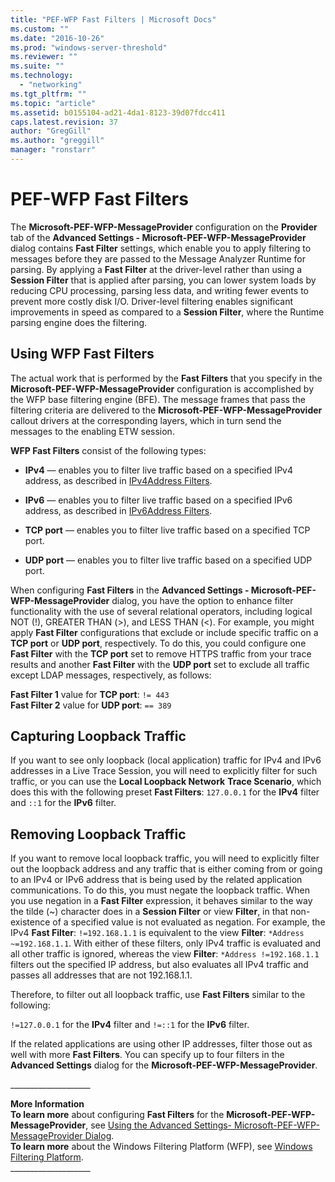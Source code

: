 ```yaml
---
title: "PEF-WFP Fast Filters | Microsoft Docs"
ms.custom: ""
ms.date: "2016-10-26"
ms.prod: "windows-server-threshold"
ms.reviewer: ""
ms.suite: ""
ms.technology: 
  - "networking"
ms.tgt_pltfrm: ""
ms.topic: "article"
ms.assetid: b0155104-ad21-4da1-8123-39d07fdcc411
caps.latest.revision: 37
author: "GregGill"
ms.author: "greggill"
manager: "ronstarr"
---
```

# PEF-WFP Fast Filters
The **Microsoft-PEF-WFP-MessageProvider** configuration on the **Provider** tab of the **Advanced Settings - Microsoft-PEF-WFP-MessageProvider** dialog contains **Fast Filter** settings, which enable you to apply filtering to messages before they are passed to the Message Analyzer Runtime for parsing. By applying a **Fast Filter** at the driver-level rather than using a  **Session Filter** that is applied after parsing, you can lower system loads by reducing CPU processing, parsing less data, and writing fewer events to prevent more costly disk I/O. Driver-level filtering enables significant improvements in speed as compared to a **Session Filter**, where the Runtime parsing engine does the filtering.  
  
## Using WFP Fast Filters  
 The actual work that is performed by the **Fast Filters** that you specify in the **Microsoft-PEF-WFP-MessageProvider** configuration is accomplished by the WFP base filtering engine (BFE). The message frames that pass the filtering criteria are delivered to the **Microsoft-PEF-WFP-MessageProvider** callout drivers at the corresponding layers, which in turn send the messages to the enabling ETW session.  
  
 **WFP Fast Filters** consist of the following types:  
  
-   **IPv4** — enables you to filter live traffic based on a specified IPv4 address, as described in [IPv4Address Filters](ipv4address-filters.md).  
  
-   **IPv6** — enables you to filter live traffic based on a specified IPv6 address, as described in [IPv6Address Filters](ipv6address-filters.md).  
  
-   **TCP port** — enables you to filter live traffic based on a specified TCP port.  
  
-   **UDP port** — enables you to filter live traffic based on a specified UDP port.  
  
 When configuring **Fast Filters** in the **Advanced Settings - Microsoft-PEF-WFP-MessageProvider** dialog, you have the option to enhance filter functionality with the use of several relational operators, including logical NOT (!), GREATER THAN (>), and LESS THAN (<). For example, you might apply **Fast Filter** configurations that exclude or include specific traffic on a **TCP port** or **UDP port**, respectively. To do this, you could configure one **Fast Filter** with the **TCP port** set to remove HTTPS traffic from your trace results and another **Fast Filter** with the **UDP port** set to exclude all traffic except LDAP messages, respectively, as follows:  
  
 **Fast Filter 1** value for **TCP port**:  `!= 443`  
**Fast Filter 2** value for **UDP port**:  `== 389`  
  
## Capturing Loopback Traffic  
 If you want to see only loopback (local application) traffic for IPv4 and IPv6 addresses in a Live Trace Session, you will need to explicitly filter for such traffic, or you can use the **Local Loopback Network** **Trace Scenario**, which does this with the following preset **Fast Filters**: `127.0.0.1` for the **IPv4** filter and `::1` for the **IPv6** filter.  
  
## Removing Loopback Traffic  
 If you want to remove local loopback traffic, you will need to explicitly filter out the loopback address and any traffic that is either coming from or going to an IPv4 or IPv6 address that is being used by the related application communications. To do this, you must negate the loopback traffic. When you use negation in a **Fast Filter** expression, it behaves similar to the way the tilde (~) character does in a **Session Filter** or view **Filter**, in that non-existence of a specified value is not evaluated as negation. For example, the IPv4 **Fast Filter**: `!=192.168.1.1` is equivalent to the view **Filter**: `*Address ~=192.168.1.1`. With either of these filters, only IPv4 traffic is evaluated and all other traffic is ignored, whereas the view **Filter**: `*Address !=192.168.1.1` filters out the specified IP address, but also evaluates all IPv4 traffic and passes all addresses that are not 192.168.1.1.  
  
 Therefore, to filter out all loopback traffic, use **Fast Filters** similar to the following:  
  
 `!=127.0.0.1` for the **IPv4** filter and `!=::1` for the **IPv6** filter.  
  
 If the related applications are using other IP addresses, filter those out as well with more **Fast Filters**. You can specify up to four filters in the **Advanced Settings** dialog for the **Microsoft-PEF-WFP-MessageProvider**.  
  
 ___________________\_  
  
 **More Information**   
 **To learn more** about configuring **Fast Filters** for the **Microsoft-PEF-WFP-MessageProvider**, see [Using the Advanced Settings- Microsoft-PEF-WFP-MessageProvider Dialog](using-the-advanced-settings-microsoft-pef-wfp-messageprovider-dialog.md).  
**To learn more** about the Windows Filtering Platform (WFP), see [Windows Filtering Platform](http://go.microsoft.com/fwlink/?LinkId=523807).   
___________________\_